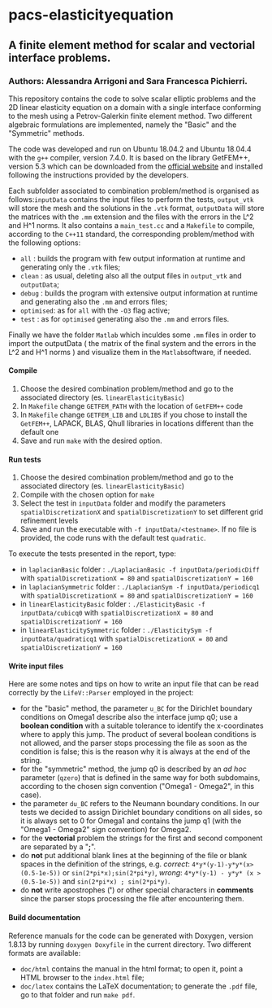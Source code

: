 # pacs-elasticityequation
## A finite element method for scalar and vectorial interface problems.
### Authors: Alessandra Arrigoni and Sara Francesca Pichierri.

This repository contains the code to solve scalar elliptic problems and the 2D linear elasticity equation on a domain with a single interface conforming to the mesh using a Petrov-Galerkin finite element method. Two different algebraic formulations are implemented, namely the "Basic" and the "Symmetric" methods.

The code was developed and run on Ubuntu 18.04.2 and Ubuntu 18.04.4 with the `g++` compiler, version 7.4.0.
It is based on the library GetFEM++, version 5.3 which can be downloaded from the [official website](http://getfem.org/index.html "getFEM website") and installed following the instructions provided by the developers.

Each subfolder associated to combination problem/method is organised as follows:`inputData` contains the input files to perform the tests, `output_vtk` will store the mesh and the solutions in the `.vtk` format, `outputData` will store the matrices with the `.mm` extension and the files with the errors in the L^2 and H^1 norms. It also contains a `main_test.cc` and a `Makefile` to compile, according to the `C++11` standard, the corresponding problem/method with the following options:
* `all` : builds the program with few output information at runtime and generating only the `.vtk` files;
* `clean` : as usual, deleting also all the output files in `output_vtk` and `outputData`;
* `debug` : builds the program with extensive output information at runtime and generating also the `.mm` and errors files;
* `optimised`: as for `all` with the `-O3` flag active;
* `test` : as for `optimised` generating also the `.mm` and errors files.

Finally we have the folder `Matlab` which inculdes some `.mm` files in order to import the outputData ( the matrix of the final system and the errors in the L^2 and H^1 norms ) and visualize them in the `Matlab`software, if needed.

#### Compile
1. Choose the desired combination problem/method and go to the associated directory (es. `linearElasticityBasic`)
2. In `Makefile` change `GETFEM_PATH` with the location of `GetFEM++` code
3. In `Makefile` change `GETFEM_LIB` and `LDLIBS` if you chose to install the `GetFEM++`, LAPACK, BLAS, Qhull libraries in locations different than the default one
4. Save and run `make` with the desired option.

#### Run tests
1. Choose the desired combination problem/method and go to the associated directory (es. `linearElasticityBasic`)
2. Compile with the chosen option for `make`
3. Select the test in `inputData` folder and modify the parameters `spatialDiscretizationX` and `spatialDiscretizationY` to set different grid refinement levels
4. Save and run the executable with `-f inputData/<testname>`. If no file is provided, the code runs with the default test `quadratic`.

To execute the tests presented in the report, type:
* in `laplacianBasic` folder : `./LaplacianBasic -f inputData/periodicDiff` with `spatialDiscretizationX = 80` and `spatialDiscretizationY = 160`
* in `laplacianSymmetric` folder : `./LaplacianSym -f inputData/periodicq1` with `spatialDiscretizationX = 80` and `spatialDiscretizationY = 160`
* in `linearElasticityBasic` folder : `./ElasticityBasic -f inputData/cubicq0` with `spatialDiscretizationX = 80` and `spatialDiscretizationY = 160`
* in `linearElasticitySymmetric` folder : `./ElasticitySym -f inputData/quadraticq1` with `spatialDiscretizationX = 80` and `spatialDiscretizationY = 160`

#### Write input files
Here are some notes and tips on how to write an input file that can be read correctly by the `LifeV::Parser` employed in the project:
* for the "basic" method, the parameter `u_BC` for the Dirichlet boundary conditions on Omega1 describe also the interface jump q0; use a **boolean condition** with a suitable tolerance to identify the x-coordinates where to apply this jump. The product of several boolean conditions is not allowed, and the parser stops processing the file as soon as the condition is false; this is the reason why it is always at the end of the string.
* for the "symmetric" method, the jump q0 is described by an *ad hoc* parameter (`qzero`) that is defined in the same way for both subdomains, according to the chosen sign convention ("Omega1 - Omega2", in this case).
* the parameter `du_BC` refers to the Neumann boundary conditions. In our tests we decided to assign Dirichlet boundary conditions on all sides, so it is always set to 0 for Omega1 and contains the jump q1 (with the "Omega1 - Omega2" sign convention) for Omega2.
* for the **vectorial** problem the strings for the first and second component are separated by a "**;**".
* do **not** put additional blank lines at the beginning of the file or blank spaces in the definition of the strings, e.g. *correct*: `4*y*(y-1)-y*y*(x>(0.5-1e-5))` or `sin(2*pi*x);sin(2*pi*y)`, *wrong*: `4*y*(y-1) - y*y* (x > (0.5-1e-5))` and `sin(2*pi*x) ; sin(2*pi*y)`.
* do **not** write apostrophes (**'**) or other special characters in **comments** since the parser stops processing the file after encountering them.

#### Build documentation
Reference manuals for the code can be generated with Doxygen, version 1.8.13 by running `doxygen Doxyfile` in the current directory. Two different formats are available:
* `doc/html` contains the manual in the html format; to open it, point a HTML browser to the `index.html` file;
* `doc/latex` contains the LaTeX documentation; to generate the `.pdf` file, go to that folder and run `make pdf`.
